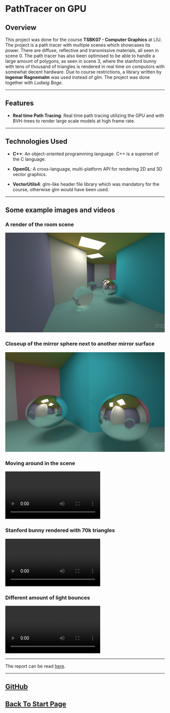 
# PathTracer on GPU

## Overview
This project was done for the course **TSBK07 - Computer Graphics** at LIU. The project is a path tracer with multiple scenes which showcases its power. There are diffuse, reflective and transmissive materials, all seen in scene 0. The path tracer has also been optimised to be able to handle a large amount of polygons, as seen in scene 3, where the stanford bunny with tens of thousand of triangles is rendered in real time on computors with somewhat decent hardware. Due to course restrictions, a library written by **ingemar Ragnemalm** was used instead of glm. The project was done together with *Ludwig Boge*.
****
## Features
- **Real time Path Tracing**: Real time path tracing utilizing the GPU and with BVH-trees to render large scale models at high frame rate. 
****
## Technologies Used
- **C++**: An object-oriented programming language. C++ is a superset of the C language.

- **OpenGL**: A cross-language, multi-platform API for rendering 2D and 3D vector graphics.

- **VectorUtils4**: glm-like header file library which was mandatory for the course, otherwise glm would have been used.
****

## Some example images and videos

### A render of the room scene
![image](../../images/TSBK07/pathTracerRoom.png)

### Closeup of the mirror sphere next to another mirror surface
![image](../../images/TSBK07/pathTracerBall.png)

### Moving around in the scene
<video src="../../images/TSBK07/PathTracerMovement.webm"></video>

### Stanford bunny rendered with 70k triangles
<video src="../../images/TSBK07/PathTracer.webm"></video>

### Different amount of light bounces
<video src="../../images/TSBK07/PathTracerFront.webm"></video>
****
The report can be read [here](../../images/TSBK07/TSBK07___Pathtracer_with_BVH.pdf).

****

## [GitHub](https://github.com/eLdOchLagor/TSBK07-Raytracer)


## [Back To Start Page](/)

